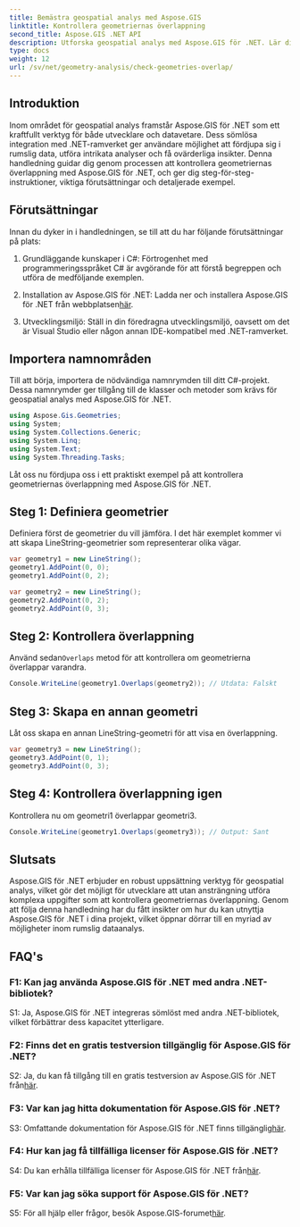 ```yaml
---
title: Bemästra geospatial analys med Aspose.GIS
linktitle: Kontrollera geometriernas överlappning
second_title: Aspose.GIS .NET API
description: Utforska geospatial analys med Aspose.GIS för .NET. Lär dig hur du kontrollerar geometriernas överlappning med steg-för-steg-vägledning.
type: docs
weight: 12
url: /sv/net/geometry-analysis/check-geometries-overlap/
---
```

## Introduktion

Inom området för geospatial analys framstår Aspose.GIS för .NET som ett kraftfullt verktyg för både utvecklare och datavetare. Dess sömlösa integration med .NET-ramverket ger användare möjlighet att fördjupa sig i rumslig data, utföra intrikata analyser och få ovärderliga insikter. Denna handledning guidar dig genom processen att kontrollera geometriernas överlappning med Aspose.GIS för .NET, och ger dig steg-för-steg-instruktioner, viktiga förutsättningar och detaljerade exempel.

## Förutsättningar

Innan du dyker in i handledningen, se till att du har följande förutsättningar på plats:

1. Grundläggande kunskaper i C#: Förtrogenhet med programmeringsspråket C# är avgörande för att förstå begreppen och utföra de medföljande exemplen.

2.  Installation av Aspose.GIS för .NET: Ladda ner och installera Aspose.GIS för .NET från webbplatsen[här](https://releases.aspose.com/gis/net/).

3. Utvecklingsmiljö: Ställ in din föredragna utvecklingsmiljö, oavsett om det är Visual Studio eller någon annan IDE-kompatibel med .NET-ramverket.

## Importera namnområden

Till att börja, importera de nödvändiga namnrymden till ditt C#-projekt. Dessa namnrymder ger tillgång till de klasser och metoder som krävs för geospatial analys med Aspose.GIS för .NET.

```csharp
using Aspose.Gis.Geometries;
using System;
using System.Collections.Generic;
using System.Linq;
using System.Text;
using System.Threading.Tasks;
```

Låt oss nu fördjupa oss i ett praktiskt exempel på att kontrollera geometriernas överlappning med Aspose.GIS för .NET.

## Steg 1: Definiera geometrier

Definiera först de geometrier du vill jämföra. I det här exemplet kommer vi att skapa LineString-geometrier som representerar olika vägar.

```csharp
var geometry1 = new LineString();
geometry1.AddPoint(0, 0);
geometry1.AddPoint(0, 2);

var geometry2 = new LineString();
geometry2.AddPoint(0, 2);
geometry2.AddPoint(0, 3);
```

## Steg 2: Kontrollera överlappning

 Använd sedan`Overlaps` metod för att kontrollera om geometrierna överlappar varandra.

```csharp
Console.WriteLine(geometry1.Overlaps(geometry2)); // Utdata: Falskt
```

## Steg 3: Skapa en annan geometri

Låt oss skapa en annan LineString-geometri för att visa en överlappning.

```csharp
var geometry3 = new LineString();
geometry3.AddPoint(0, 1);
geometry3.AddPoint(0, 3);
```

## Steg 4: Kontrollera överlappning igen

Kontrollera nu om geometri1 överlappar geometri3.

```csharp
Console.WriteLine(geometry1.Overlaps(geometry3)); // Output: Sant
```

## Slutsats

Aspose.GIS för .NET erbjuder en robust uppsättning verktyg för geospatial analys, vilket gör det möjligt för utvecklare att utan ansträngning utföra komplexa uppgifter som att kontrollera geometriernas överlappning. Genom att följa denna handledning har du fått insikter om hur du kan utnyttja Aspose.GIS för .NET i dina projekt, vilket öppnar dörrar till en myriad av möjligheter inom rumslig dataanalys.

## FAQ's

### F1: Kan jag använda Aspose.GIS för .NET med andra .NET-bibliotek?

S1: Ja, Aspose.GIS för .NET integreras sömlöst med andra .NET-bibliotek, vilket förbättrar dess kapacitet ytterligare.

### F2: Finns det en gratis testversion tillgänglig för Aspose.GIS för .NET?

 S2: Ja, du kan få tillgång till en gratis testversion av Aspose.GIS för .NET från[här](https://releases.aspose.com/).

### F3: Var kan jag hitta dokumentation för Aspose.GIS för .NET?

 S3: Omfattande dokumentation för Aspose.GIS för .NET finns tillgänglig[här](https://reference.aspose.com/gis/net/).

### F4: Hur kan jag få tillfälliga licenser för Aspose.GIS för .NET?

 S4: Du kan erhålla tillfälliga licenser för Aspose.GIS för .NET från[här](https://purchase.aspose.com/temporary-license/).

### F5: Var kan jag söka support för Aspose.GIS för .NET?

S5: För all hjälp eller frågor, besök Aspose.GIS-forumet[här](https://forum.aspose.com/c/gis/33).